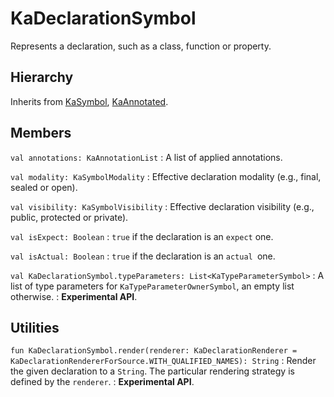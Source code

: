# KaDeclarationSymbol

Represents a declaration, such as a class, function or property.

## Hierarchy

Inherits from [KaSymbol](KaSymbol.md), [KaAnnotated](Annotations.md#kaannotated).

## Members

`val annotations: KaAnnotationList`
: A list of applied annotations.

`val modality: KaSymbolModality`
: Effective declaration modality (e.g., final, sealed or open).

`val visibility: KaSymbolVisibility`
: Effective declaration visibility (e.g., public, protected or private).

`val isExpect: Boolean`
: `true` if the declaration is an `expect` one.

`val isActual: Boolean`
: `true` if the declaration is an `actual `one.

`val KaDeclarationSymbol.typeParameters: List<KaTypeParameterSymbol>`
: A list of type parameters for `KaTypeParameterOwnerSymbol`, an empty list otherwise.
: **Experimental API**.

## Utilities

`fun KaDeclarationSymbol.render(renderer: KaDeclarationRenderer = KaDeclarationRendererForSource.WITH_QUALIFIED_NAMES): String`
: Render the given declaration to a `String`. The particular rendering strategy is defined by the `renderer`.
: **Experimental API**.